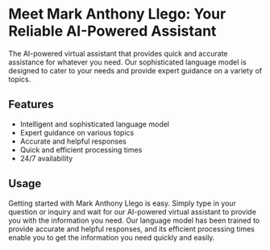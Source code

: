 # Meet Mark Anthony Llego: Your Reliable AI-Powered Assistant

The AI-powered virtual assistant that provides quick and accurate assistance for whatever you need. Our sophisticated language model is designed to cater to your needs and provide expert guidance on a variety of topics.

## Features

- Intelligent and sophisticated language model
- Expert guidance on various topics
- Accurate and helpful responses
- Quick and efficient processing times
- 24/7 availability

## Usage

Getting started with Mark Anthony Llego is easy. Simply type in your question or inquiry and wait for our AI-powered virtual assistant to provide you with the information you need. Our language model has been trained to provide accurate and helpful responses, and its efficient processing times enable you to get the information you need quickly and easily.
